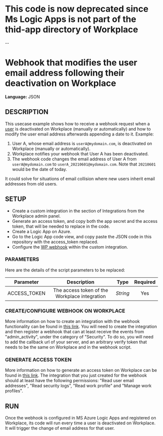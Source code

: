 # This code is now deprecated since Ms Logic Apps is not part of the thid-app directory of Workplace
--
# Webhook that modifies the user email address following their deactivation on Workplace

**Language:** JSON

## DESCRIPTION
This usecase example shows how to receive a webhook request when a [user](https://developers.facebook.com/docs/workplace/reference/graph-api/member) is deactivated on Workplace (manually or automatically) and how to modify the user email address afterwards appending a date to it. Example:

1. User A, whose email address is `userA@mydomain.com`, is deactivated on Workplace (manually or automatically).
2. Workplace notifies your webhook that User A has been deactivated.
3. The webhook code changes the email address of User A from `userA@mydomain.com` to `userA_20210601@mydomain.com`. Note that `20210601` would be the date of today.

It could solve for situations of email collision where new users inherit email addresses from old users.

## SETUP
* Create a custom integration in the section of Integrations from the Workplace admin panel.
* Generate an access token, and copy both the app secret and the access token, that will be needed to replace in the code.
* Create a Logic App on Azure.
* Go to the Logic App code view, and copy paste the JSON code in this repository with the access_token replaced.
* Configure the [WP webhook](https://developers.facebook.com/docs/workplace/reference/webhooks/) within the custom integration.

### PARAMETERS
Here are the details of the script parameters to be replaced:

   | Parameter         | Description                                                |  Type           |  Required    |
   |:-----------------:|:----------------------------------------------------------:|:---------------:|:------------:|
   | ACCESS_TOKEN      |  The access token of the Workplace integration             | _String_ | Yes |

### CREATE/CONFIGURE WEBHOOK ON WORKPLACE
More information on how to create an integration with the webhook functionality can be found in [this link](https://developers.facebook.com/docs/workplace/reference/webhooks/). You will need to create the integration and then register a webhook that can at least receive the events from "admin_activity", under the category of "Security".
To do so, you will need to add the callback url of your server, and an arbitrary verify token that needs to be the same on Workplace and in the webhook script.

### GENERATE ACCESS TOKEN
More information on how to generate an access token on Workplace can be found in [this link](https://developers.facebook.com/docs/workplace/custom-integrations-new/). The integration that you just created for the webhook should at least have the following permissions: "Read user email addresses", "Read security logs", "Read work profile" and "Manage work profiles".

## RUN
Once the webhook is configured in MS Azure Logic Apps and registered on Workplace, its code will run every time a user is deactivated on Workplace. It will trigger the change of email address for that user.
